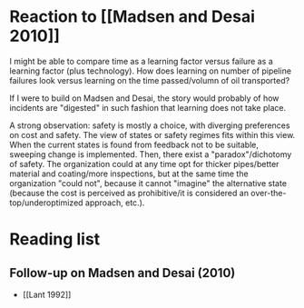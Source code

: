 # Reaction to [[Madsen and Desai 2010]]

I might be able to compare time as a learning factor versus failure as a learning factor (plus technology). How does learning on number of pipeline failures look versus learning on the time passed/volumn of oil transported?

If I were to build on Madsen and Desai, the story would probably of how incidents are "digested" in such fashion that learning does not take place.

A strong observation: safety is mostly a choice, with diverging preferences on cost and safety. The view of states or safety regimes fits within this view. When the current states is found from feedback not to be suitable, sweeping change is implemented. Then, there exist a "paradox"/dichotomy of safety. The organization could at any time opt for thicker pipes/better material and coating/more inspections, but at the same time the organization "could not", because it cannot "imagine" the alternative state (because the cost is perceived as prohibitive/it is considered an over-the-top/underoptimized approach, etc.).

# Reading  list

## Follow-up on Madsen and Desai (2010)

* [[Lant 1992]]
